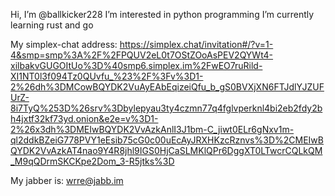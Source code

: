 Hi, I’m @ballkicker228
I’m interested in python programming
I’m currently learning rust and go

My simplex-chat address:
https://simplex.chat/invitation#/?v=1-4&smp=smp%3A%2F%2FPQUV2eL0t7OStZOoAsPEV2QYWt4-xilbakvGUGOItUo%3D%40smp6.simplex.im%2FwEO7ruRild-XI1NT0l3f094Tz0QUvfu_%23%2F%3Fv%3D1-2%26dh%3DMCowBQYDK2VuAyEAbEqizeiQfu_b_gS0BVXjXN6FTJdlYJZUFUrZ-8i7TyQ%253D%26srv%3Dbylepyau3ty4czmn77q4fglvperknl4bi2eb2fdy2bh4jxtf32kf73yd.onion&e2e=v%3D1-2%26x3dh%3DMEIwBQYDK2VvAzkAnlI3J1bm-C_jiwt0ELr6gNxv1m-ql2ddkBZeiG778PVY1eEsib75cG0c00uEcAyJRXHKzcRznvs%3D%2CMEIwBQYDK2VvAzkAT4nao9Y4R8jhl9IGS0HjCaSLMKlQPr6DggXT0LTwcrCQLkQM_M9qQDrmSKCKpe2Dom_3-R5jtks%3D

My jabber is:
wrre@jabb.im

<!---
ballkicker228/ballkicker228 is a ✨ special ✨ repository because its `README.md` (this file) appears on your GitHub profile.
You can click the Preview link to take a look at your changes.
--->
